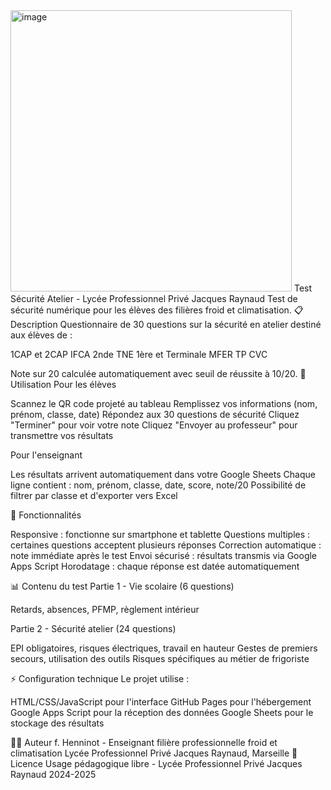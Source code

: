 <img width="450" height="450" alt="image" src="https://github.com/user-attachments/assets/fd04fa8f-2838-40a7-9d7d-ed3618d19525" />
Test Sécurité Atelier - Lycée Professionnel Privé Jacques Raynaud
Test de sécurité numérique pour les élèves des filières froid et climatisation.
📋 Description
Questionnaire de 30 questions sur la sécurité en atelier destiné aux élèves de :

1CAP et 2CAP IFCA
2nde TNE
1ère et Terminale MFER
TP CVC

Note sur 20 calculée automatiquement avec seuil de réussite à 10/20.
🚀 Utilisation
Pour les élèves

Scannez le QR code projeté au tableau
Remplissez vos informations (nom, prénom, classe, date)
Répondez aux 30 questions de sécurité
Cliquez "Terminer" pour voir votre note
Cliquez "Envoyer au professeur" pour transmettre vos résultats

Pour l'enseignant

Les résultats arrivent automatiquement dans votre Google Sheets
Chaque ligne contient : nom, prénom, classe, date, score, note/20
Possibilité de filtrer par classe et d'exporter vers Excel

🔧 Fonctionnalités

Responsive : fonctionne sur smartphone et tablette
Questions multiples : certaines questions acceptent plusieurs réponses
Correction automatique : note immédiate après le test
Envoi sécurisé : résultats transmis via Google Apps Script
Horodatage : chaque réponse est datée automatiquement

📊 Contenu du test
Partie 1 - Vie scolaire (6 questions)

Retards, absences, PFMP, règlement intérieur

Partie 2 - Sécurité atelier (24 questions)

EPI obligatoires, risques électriques, travail en hauteur
Gestes de premiers secours, utilisation des outils
Risques spécifiques au métier de frigoriste

⚡ Configuration technique
Le projet utilise :

HTML/CSS/JavaScript pour l'interface
GitHub Pages pour l'hébergement
Google Apps Script pour la réception des données
Google Sheets pour le stockage des résultats

👨‍🏫 Auteur
f. Henninot - Enseignant filière professionnelle froid et climatisation
Lycée Professionnel Privé Jacques Raynaud, Marseille
📝 Licence
Usage pédagogique libre - Lycée Professionnel Privé Jacques Raynaud 2024-2025
